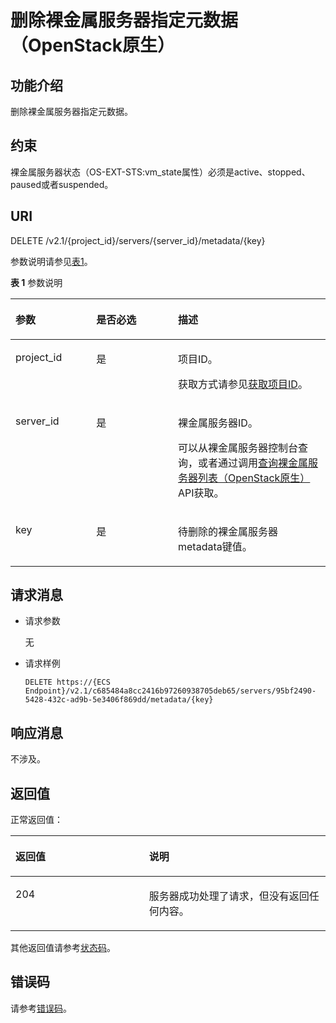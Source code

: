 # 删除裸金属服务器指定元数据（OpenStack原生）<a name="ZH-CN_TOPIC_0053158683"></a>

## 功能介绍<a name="section5520708185439"></a>

删除裸金属服务器指定元数据。

## 约束<a name="section5072450814374"></a>

裸金属服务器状态（OS-EXT-STS:vm\_state属性）必须是active、stopped、paused或者suspended。

## URI<a name="section65173692185439"></a>

DELETE /v2.1/\{project\_id\}/servers/\{server\_id\}/metadata/\{key\}

参数说明请参见[表1](#table12474435113619)。

**表 1**  参数说明

<a name="table12474435113619"></a>
<table><thead align="left"><tr id="row1947413503615"><th class="cellrowborder" valign="top" width="25.662566256625663%" id="mcps1.2.4.1.1"><p id="p54886041185439"><a name="p54886041185439"></a><a name="p54886041185439"></a>参数</p>
</th>
<th class="cellrowborder" valign="top" width="25.93259325932593%" id="mcps1.2.4.1.2"><p id="p16584368185439"><a name="p16584368185439"></a><a name="p16584368185439"></a>是否必选</p>
</th>
<th class="cellrowborder" valign="top" width="48.4048404840484%" id="mcps1.2.4.1.3"><p id="p1156530185439"><a name="p1156530185439"></a><a name="p1156530185439"></a>描述</p>
</th>
</tr>
</thead>
<tbody><tr id="row16474735103610"><td class="cellrowborder" valign="top" width="25.662566256625663%" headers="mcps1.2.4.1.1 "><p id="p4696221185439"><a name="p4696221185439"></a><a name="p4696221185439"></a>project_id</p>
</td>
<td class="cellrowborder" valign="top" width="25.93259325932593%" headers="mcps1.2.4.1.2 "><p id="p44849621185439"><a name="p44849621185439"></a><a name="p44849621185439"></a>是</p>
</td>
<td class="cellrowborder" valign="top" width="48.4048404840484%" headers="mcps1.2.4.1.3 "><p id="p8940698185439"><a name="p8940698185439"></a><a name="p8940698185439"></a>项目ID。</p>
<p id="p652825144113"><a name="p652825144113"></a><a name="p652825144113"></a>获取方式请参见<a href="获取项目ID.md">获取项目ID</a>。</p>
</td>
</tr>
<tr id="row12474113573619"><td class="cellrowborder" valign="top" width="25.662566256625663%" headers="mcps1.2.4.1.1 "><p id="p8209263185439"><a name="p8209263185439"></a><a name="p8209263185439"></a>server_id</p>
</td>
<td class="cellrowborder" valign="top" width="25.93259325932593%" headers="mcps1.2.4.1.2 "><p id="p60970546185439"><a name="p60970546185439"></a><a name="p60970546185439"></a>是</p>
</td>
<td class="cellrowborder" valign="top" width="48.4048404840484%" headers="mcps1.2.4.1.3 "><p id="p39667165185439"><a name="p39667165185439"></a><a name="p39667165185439"></a><span id="text10391121222112"><a name="text10391121222112"></a><a name="text10391121222112"></a>裸金属服务器</span><span id="text439171216215"><a name="text439171216215"></a><a name="text439171216215"></a></span>ID。</p>
<p id="p29791113277"><a name="p29791113277"></a><a name="p29791113277"></a>可以从<span id="zh-cn_topic_0113746489_text013014803615"><a name="zh-cn_topic_0113746489_text013014803615"></a><a name="zh-cn_topic_0113746489_text013014803615"></a>裸金属服务器</span><span id="zh-cn_topic_0113746489_text10131448133612"><a name="zh-cn_topic_0113746489_text10131448133612"></a><a name="zh-cn_topic_0113746489_text10131448133612"></a></span>控制台查询，或者通过调用<a href="查询裸金属服务器列表（OpenStack原生）.md">查询裸金属服务器列表（OpenStack原生）</a>API获取。</p>
</td>
</tr>
<tr id="row16474835173611"><td class="cellrowborder" valign="top" width="25.662566256625663%" headers="mcps1.2.4.1.1 "><p id="p48209085185622"><a name="p48209085185622"></a><a name="p48209085185622"></a>key</p>
</td>
<td class="cellrowborder" valign="top" width="25.93259325932593%" headers="mcps1.2.4.1.2 "><p id="p12621798185622"><a name="p12621798185622"></a><a name="p12621798185622"></a>是</p>
</td>
<td class="cellrowborder" valign="top" width="48.4048404840484%" headers="mcps1.2.4.1.3 "><p id="p15732716185622"><a name="p15732716185622"></a><a name="p15732716185622"></a>待删除的<span id="text696101517216"><a name="text696101517216"></a><a name="text696101517216"></a>裸金属服务器</span><span id="text397215152116"><a name="text397215152116"></a><a name="text397215152116"></a></span>metadata键值。</p>
</td>
</tr>
</tbody>
</table>

## 请求消息<a name="section21460169185439"></a>

-   请求参数

    无

-   请求样例

    ```
    DELETE https://{ECS Endpoint}/v2.1/c685484a8cc2416b97260938705deb65/servers/95bf2490-5428-432c-ad9b-5e3406f869dd/metadata/{key}
    ```


## 响应消息<a name="section31286738185439"></a>

不涉及。

## 返回值<a name="section27037160"></a>

正常返回值：

<a name="zh-cn_topic_0053158659_table753804619176"></a>
<table><thead align="left"><tr id="zh-cn_topic_0053158659_row10735134615172"><th class="cellrowborder" valign="top" width="42.42%" id="mcps1.1.3.1.1"><p id="zh-cn_topic_0053158659_p19735204616177"><a name="zh-cn_topic_0053158659_p19735204616177"></a><a name="zh-cn_topic_0053158659_p19735204616177"></a>返回值</p>
</th>
<th class="cellrowborder" valign="top" width="57.58%" id="mcps1.1.3.1.2"><p id="zh-cn_topic_0053158659_p207355465176"><a name="zh-cn_topic_0053158659_p207355465176"></a><a name="zh-cn_topic_0053158659_p207355465176"></a>说明</p>
</th>
</tr>
</thead>
<tbody><tr id="zh-cn_topic_0053158659_row1473514621713"><td class="cellrowborder" valign="top" width="42.42%" headers="mcps1.1.3.1.1 "><p id="zh-cn_topic_0053158659_p13735144611178"><a name="zh-cn_topic_0053158659_p13735144611178"></a><a name="zh-cn_topic_0053158659_p13735144611178"></a>204</p>
</td>
<td class="cellrowborder" valign="top" width="57.58%" headers="mcps1.1.3.1.2 "><p id="zh-cn_topic_0053158659_p81516575011"><a name="zh-cn_topic_0053158659_p81516575011"></a><a name="zh-cn_topic_0053158659_p81516575011"></a>服务器成功处理了请求，但没有返回任何内容。</p>
</td>
</tr>
</tbody>
</table>

其他返回值请参考[状态码](状态码.md)。

## 错误码<a name="section14752650154917"></a>

请参考[错误码](错误码.md)。

